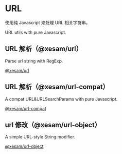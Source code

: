 # URL

使用纯 Javascript 来处理 URL 相关字符串。

URL utils with pure Javascript.

## URL 解析（@xesam/url）

Parse url string with RegExp.

[@xesam/url](./packages/url/README.md)

## URL 解析（@xesam/url-compat）

A compat URL&URLSearchParams with pure Javascript.

[@xesam/url-compat](./packages/url-compat/README.md)

## url 修改（@xesam/url-object）

A simple URL-style String modifier.

[@xesam/url-object](./packages/url-object/README.md) 







